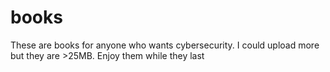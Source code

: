 # books

These are books for anyone who wants cybersecurity.
I could upload more but they are >25MB.
Enjoy them while they last
